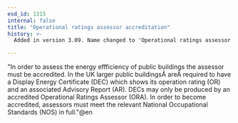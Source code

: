 ```yaml
---
esd_id: 1315
internal: false
title: "Operational ratings assessor accreditation"
history: >-
  Added in version 3.09. Name changed to 'Operational ratings assessor accreditation' in version 4.00.

---
```


"In order to assess the energy effficiency of public buildings the assessor must be accredited.
In the UK larger public buildingsÂ areÂ required to have a Display Energy Certificate (DEC) which shows its operation rating (OR) and an associated Advisory Report (AR). DECs may only be produced by an accredited Operational Ratings Assessor (ORA). In order to become accredited, assessors must meet the relevant National Occupational Standards (NOS) in full."@en

